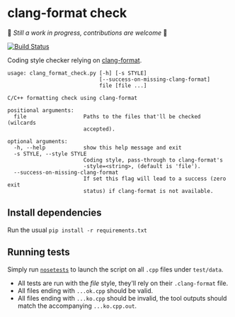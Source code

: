 # clang-format check #

:construction: _Still a work in progress, contributions are welcome_ :construction:

[![Build Status](https://travis-ci.org/cloderic/clang_format_check.svg?branch=master)](https://travis-ci.org/cloderic/clang_format_check)

Coding style checker relying on [clang-format](http://clang.llvm.org/docs/ClangFormat.html).

    usage: clang_format_check.py [-h] [-s STYLE]
                                 [--success-on-missing-clang-format]
                                 file [file ...]

    C/C++ formatting check using clang-format

    positional arguments:
      file                  Paths to the files that'll be checked (wilcards
                            accepted).

    optional arguments:
      -h, --help            show this help message and exit
      -s STYLE, --style STYLE
                            Coding style, pass-through to clang-format's
                            -style=<string>, (default is 'file').
      --success-on-missing-clang-format
                            If set this flag will lead to a success (zero exit
                            status) if clang-format is not available.

## Install dependencies ##

Run the usual `pip install -r requirements.txt`

## Running tests ##

Simply run [`nosetests`](https://nose.readthedocs.org) to launch the script on all `.cpp` files under `test/data`.

- All tests are run with the _file_ style, they'll rely on their `.clang-format` file.
- All files ending with `...ok.cpp` should be valid.
- All files ending with `...ko.cpp` should be invalid, the tool outputs should match the accompanying `...ko.cpp.out`.
